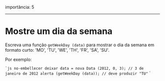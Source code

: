importância: 5

---

# Mostre um dia da semana

Escreva uma função `getWeekDay (data)` para mostrar o dia da semana em formato curto: 'MO', 'TU', 'WE', 'TH', 'FR', 'SA', 'SU'.

Por exemplo:

`` `js no-embellecer
deixar data = nova Data (2012, 0, 3); // 3 de janeiro de 2012
alerta (getWeekDay (data)); // deve produzir "TU"
`` `
